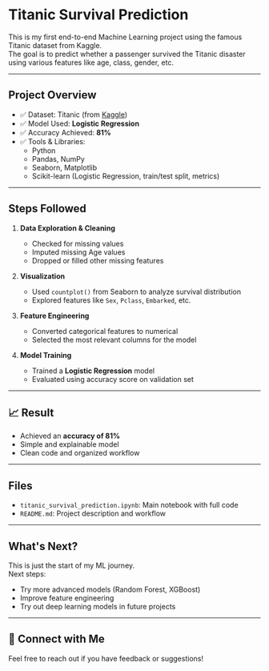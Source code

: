 # Titanic Survival Prediction

This is my first end-to-end Machine Learning project using the famous Titanic dataset from Kaggle.  
The goal is to predict whether a passenger survived the Titanic disaster using various features like age, class, gender, etc.

---

## Project Overview

- ✅ Dataset: Titanic (from [Kaggle](https://www.kaggle.com/competitions/titanic))
- ✅ Model Used: **Logistic Regression**
- ✅ Accuracy Achieved: **81%**
- ✅ Tools & Libraries:
  - Python
  - Pandas, NumPy
  - Seaborn, Matplotlib
  - Scikit-learn (Logistic Regression, train/test split, metrics)

---

## Steps Followed

1. **Data Exploration & Cleaning**
   - Checked for missing values
   - Imputed missing Age values
   - Dropped or filled other missing features

2. **Visualization**
   - Used `countplot()` from Seaborn to analyze survival distribution
   - Explored features like `Sex`, `Pclass`, `Embarked`, etc.

3. **Feature Engineering**
   - Converted categorical features to numerical
   - Selected the most relevant columns for the model

4. **Model Training**
   - Trained a **Logistic Regression** model
   - Evaluated using accuracy score on validation set

---

## 📈 Result

- Achieved an **accuracy of 81%**
- Simple and explainable model
- Clean code and organized workflow

---

## Files

- `titanic_survival_prediction.ipynb`: Main notebook with full code
- `README.md`: Project description and workflow

---

##  What's Next?

This is just the start of my ML journey.  
Next steps:
- Try more advanced models (Random Forest, XGBoost)
- Improve feature engineering
- Try out deep learning models in future projects

---

## 🤝 Connect with Me

Feel free to reach out if you have feedback or suggestions!


